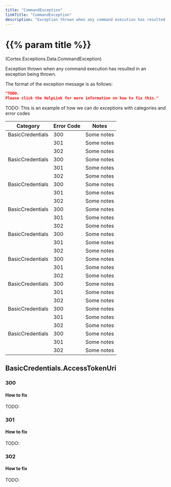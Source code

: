 ```yaml
---
title: "CommandException"
linkTitle: "CommandException"
description: "Exception thrown when any command execution has resulted in an exception being thrown."
---
```


# {{% param title %}}

<p class="namespace">(Cortex.Exceptions.Data.CommandException)</p>

Exception thrown when any command execution has resulted in an exception being thrown.

The format of the exception message is as follows:

```json
"TODO.
Please click the HelpLink for more information on how to fix this."
```

TODO: This is an example of how we can do exceptions with categories and error codes 

| Category           | Error Code   | Notes                                    |
|--------------------|--------------|------------------------------------------|
| BasicCredentials   | 300          | Some notes |
|                    | 301          | Some notes |
|                    | 302          | Some notes |
| BasicCredentials   | 300          | Some notes |
|                    | 301          | Some notes |
|                    | 302          | Some notes |
| BasicCredentials   | 300          | Some notes |
|                    | 301          | Some notes |
|                    | 302          | Some notes |
| BasicCredentials   | 300          | Some notes |
|                    | 301          | Some notes |
|                    | 302          | Some notes |
| BasicCredentials   | 300          | Some notes |
|                    | 301          | Some notes |
|                    | 302          | Some notes |
| BasicCredentials   | 300          | Some notes |
|                    | 301          | Some notes |
|                    | 302          | Some notes |
| BasicCredentials   | 300          | Some notes |
|                    | 301          | Some notes |
|                    | 302          | Some notes |
| BasicCredentials   | 300          | Some notes |
|                    | 301          | Some notes |
|                    | 302          | Some notes |
| BasicCredentials   | 300          | Some notes |
|                    | 301          | Some notes |
|                    | 302          | Some notes |

## BasicCredentials.AccessTokenUri

### 300

#### How to fix

TODO:

### 301

#### How to fix

TODO:

### 302

#### How to fix

TODO: